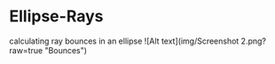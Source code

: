 # Ellipse-Rays
calculating ray bounces in an ellipse
![Alt text](img/Screenshot 2.png?raw=true "Bounces")
